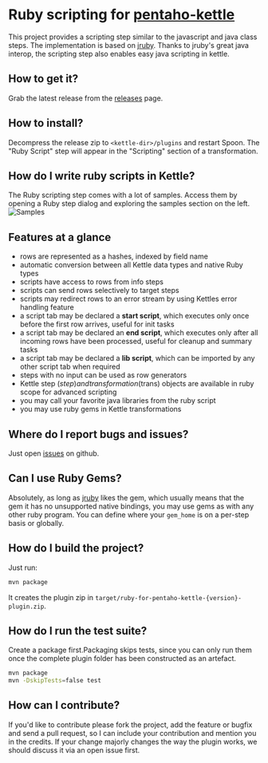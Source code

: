 # Ruby scripting for [pentaho-kettle](https://github.com/pentaho/pentaho-kettle)

This project provides a scripting step similar to the javascript and java class steps. The implementation is based on [jruby](http://jruby.org). Thanks to jruby's great java interop, the scripting step also enables easy java scripting in kettle.

## How to get it?
Grab the latest release from the [releases](https://github.com/twineworks/ruby-for-pentaho-kettle/releases) page.

## How to install?
Decompress the release zip to `<kettle-dir>/plugins` and restart Spoon. The "Ruby Script" step will appear in the "Scripting" section of a transformation.

## How do I write ruby scripts in Kettle?
The Ruby scripting step comes with a lot of samples. Access them by opening a Ruby step dialog and exploring the samples section on the left.
![Samples](https://raw.githubusercontent.com/twineworks/ruby-for-pentaho-kettle/master/images/screenshot.png)

## Features at a glance
 - rows are represented as a hashes, indexed by field name
 - automatic conversion between all Kettle data types and native Ruby types
 - scripts have access to rows from info steps
 - scripts can send rows selectively to target steps
 - scripts may redirect rows to an error stream by using Kettles error handling feature
 - a script tab may be declared a **start script**, which executes only once before the first row arrives, useful for init tasks
 - a script tab may be declared an **end script**, which executes only after all incoming rows have been processed, useful for cleanup and summary tasks
 - a script tab may be declared a **lib script**, which can be imported by any other script tab when required
 - steps with no input can be used as row generators
 - Kettle step ($step) and transformation ($trans) objects are available in ruby scope for advanced scripting
 - you may call your favorite java libraries from the ruby script
 - you may use ruby gems in Kettle transformations

## Where do I report bugs and issues?
Just open [issues](https://github.com/twineworks/ruby-for-pentaho-kettle/issues) on github.

## Can I use Ruby Gems?
Absolutely, as long as [jruby](https://github.com/jruby) likes the gem, which usually means that the gem it has no unsupported native bindings, you may use gems as with any other ruby program. You can define where your `gem_home` is on a per-step basis or globally.

## How do I build the project?
Just run:
```bash
mvn package
```
It creates the plugin zip in `target/ruby-for-pentaho-kettle-{version}-plugin.zip`.

## How do I run the test suite?
Create a package first.Packaging skips tests, since you can only run them once the complete plugin folder has been constructed as an artefact.

```bash
mvn package
mvn -DskipTests=false test
```

## How can I contribute?
If you'd like to contribute please fork the project, add the feature or bugfix and send a pull request, so I can include your contribution and mention you in the credits. If your change majorly changes the way the plugin works, we should discuss it via an open issue first.

